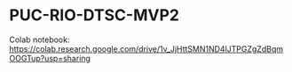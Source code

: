# PUC-RIO-DTSC-MVP2

Colab notebook: https://colab.research.google.com/drive/1v_JjHttSMN1ND4lJTPGZgZdBqmOOGTup?usp=sharing
